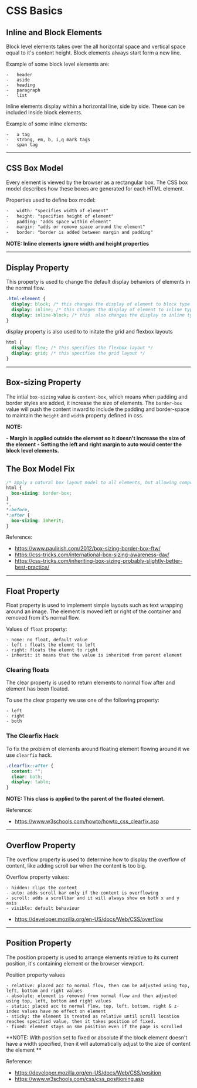 # CSS Basics

## Inline and Block Elements

Block level elements takes over the all horizontal space and vertical space equal to it's content height. Block elements always start form a new line.

Example of some block level elements are:

```
-   header
-   aside
-   heading
-   paragraph
-   list
```

Inline elements display within a horizontal line, side by side. These can be included inside block elements.

Example of some inline elements:

```
-   a tag
-   strong, em, b, i,q mark tags
-   span tag
```

<hr/>

## CSS Box Model

Every element is viewed by the browser as a rectangular box. The CSS box model describes how these boxes are generated for each HTML element.

Properties used to define box model:

```css
-   width: "specifies width of element"
-   height: "specifies height of element"
-   padding: "adds space within element"
-   margin: "adds or remove space around the element"
-   border: "border is added between margin and padding"
```

**NOTE: Inline elements ignore width and height properties**

<hr/>

## Display Property

This property is used to change the default display behaviors of elements in the normal flow.

```css
.html-element {
  display: block; /* this changes the display of element to block type */
  display: inline; /* this changes the display of element to inline type */
  display: inline-block; /* this  also changes the display to inline type but this allows to set width and height on the specified html element */
}
```

display property is also used to to initate the grid and flexbox layouts

```css
html {
  display: flex; /* this specifies the flexbox layout */
  display: grid; /* this specifies the grid layout */
}
```

<hr/>

## Box-sizing Property

The intial `box-sizing` value is `content-box`, which means when padding and border styles are added, it increase the size of elements. The `border-box` value will push the content inward to include the padding and border-space to maintain the `height` and `width` property defined in css.

**NOTE:**

**- Margin is applied outside the element so it doesn't increase the size of the element**
**- Setting the left and right margin to auto would center the block level elements.**

## The Box Model Fix

```css
/* apply a natural box layout model to all elements, but allowing components to change */
html {
  box-sizing: border-box;
}
*,
*:before,
*:after {
  box-sizing: inherit;
}
```

Reference:

- https://www.paulirish.com/2012/box-sizing-border-box-ftw/
- https://css-tricks.com/international-box-sizing-awareness-day/
- https://css-tricks.com/inheriting-box-sizing-probably-slightly-better-best-practice/

<hr/>

## Float Property

Float property is used to implement simple layouts such as text wrapping around an image. The element is moved left or right of the container and removed from it's normal flow.

Values of `float` property:

```
- none: no float, default value
- left : floats the elemnt to left
- right: floats the elemnt to right
- inherit: it means that the value is inherited from parent element
```

### Clearing floats

The clear property is used to return elements to normal flow after and element has been floated.

To use the clear property we use one of the following property:

```
- left
- right
- both
```

### The Clearfix Hack

To fix the problem of elements around floating element flowing around it we use `clearfix` hack.

```css
.clearfix::after {
  content: "";
  clear: both;
  display: table;
}
```

**NOTE: This class is applied to the parent of the floated element.**

Reference:

- https://www.w3schools.com/howto/howto_css_clearfix.asp

<hr/>

## Overflow Property

The overflow property is used to determine how to display the overflow of content, like adding scroll bar when the content is too big.

Overflow property values:

```
- hidden: clips the content
- auto: adds scroll bar only if the content is overflowing
- scroll: adds a scrollbar and it will always show on both x and y axis
- visible: default behaviour
```

- https://developer.mozilla.org/en-US/docs/Web/CSS/overflow

<hr/>

## Position Property

The position property is used to arrange elements relative to its current position, it's containing element or the browser viewport.

Position property values

```
- relative: placed acc to normal flow, then can be adjusted using top, left, bottom and right values
- absolute: element is removed from normal flow and then adjusted using top, left, bottom and right values
- static: placed acc to normal flow, top, left, bottom, right & z-index values have no effect on element
- sticky: the element is treated as relative until scroll location reaches specified value, then it takes position of fixed.
- fixed: element stays on sme position even if the page is scrolled
```

**NOTE: With position set to fixed or absolute if the block element doesn't have a width specified, then it will automatically adjust to the size of content the element **

Reference:

- https://developer.mozilla.org/en-US/docs/Web/CSS/position
- https://www.w3schools.com/css/css_positioning.asp
